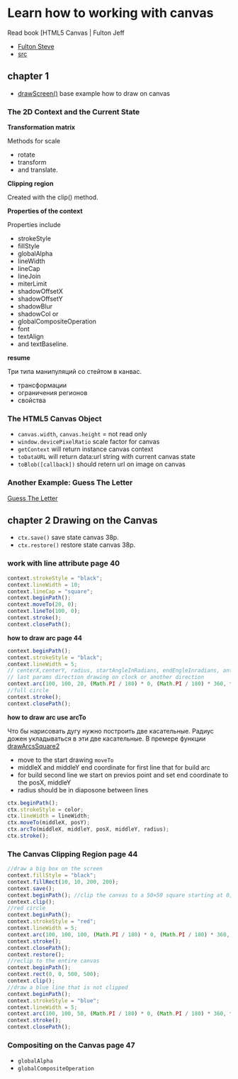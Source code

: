 # Learn how to working with canvas

Read book [HTML5 Canvas | Fulton Jeff

- [Fulton Steve](https://www.amazon.com/HTML5-Canvas-Steve-Fulton/dp/144939390X)
- [src](https://github.com/mattpardee/html5canvas)

## chapter 1

- [drawScreen()](https://github.com/vaskes79/learn-canvas/commit/9398d2848856aadb6516b1b79e0e75d4a63acbe5) base example how to draw on canvas

### The 2D Context and the Current State

**Transformation matrix**

Methods for scale

- rotate
- transform
- and translate.

**Clipping region**

Created with the clip() method.

**Properties of the context**

Properties include

- strokeStyle
- fillStyle
- globalAlpha
- lineWidth
- lineCap
- lineJoin
- miterLimit
- shadowOffsetX
- shadowOffsetY
- shadowBlur
- shadowCol or
- globalCompositeOperation
- font
- textAlign
- and textBaseline.

**resume**

Три типа манипуляций со стейтом в канвас.

- трансформации
- ограничения регионов
- свойства

### The HTML5 Canvas Object

- `canvas.width`, `canvas.height` = not read only
- `window.devicePixelRatio` scale factor for canvas
- `getContext` will return instance canvas context
- `toDataURL` will return data:url string with current canvas state
- `toBlob([callback])` should retern url on image on canvas

### Another Example: Guess The Letter

[Guess The Letter](https://github.com/vaskes79/learn-canvas/commit/5b3b832f2e2cfcf8e7f8a754b7579ea9ab713dc1)

## chapter 2 Drawing on the Canvas

- `ctx.save()` save state canvas 38p.
- `ctx.restore()` restore state canvas 38p.

### work with line attribute page 40

```js
context.strokeStyle = "black";
context.lineWidth = 10;
context.lineCap = "square";
context.beginPath();
context.moveTo(20, 0);
context.lineTo(100, 0);
context.stroke();
context.closePath();
```

**how to draw arc page 44**

```js
context.beginPath();
context.strokeStyle = "black";
context.lineWidth = 5;
// centerX,centerY, radius, startAngleInRadians, endEngleInradians, anticlockwise
// last params direction drawing on clock or another direction
context.arc(100, 100, 20, (Math.PI / 180) * 0, (Math.PI / 180) * 360, false);
//full circle
context.stroke();
context.closePath();
```

**how to draw arc use arcTo**

Что бы нарисовать дугу нужно построить две касательные. Радиус дожен укладываться в эти две касательные. В премере функции [drawArcsSquare2](https://github.com/vaskes79/learn-canvas/commit/ff9151b8b2bdf69f725888a47a46353a62715f4d)

- move to the start drawing `moveTo`
- middleX and middleY end coordinate for first line that for build arc
- for build second line we start on previos point and set end coordinate to the posX, middleY
- radius should be in diaposone between lines

```js
ctx.beginPath();
ctx.strokeStyle = color;
ctx.lineWidth = lineWidth;
ctx.moveTo(middleX, posY);
ctx.arcTo(middleX, middleY, posX, middleY, radius);
ctx.stroke();
```

### The Canvas Clipping Region page 44

```js
//draw a big box on the screen
context.fillStyle = "black";
context.fillRect(10, 10, 200, 200);
context.save();
context.beginPath(); //clip the canvas to a 50×50 square starting at 0,0 context.rect(0, 0, 50, 50);
context.clip();
//red circle
context.beginPath();
context.strokeStyle = "red";
context.lineWidth = 5;
context.arc(100, 100, 100, (Math.PI / 180) * 0, (Math.PI / 180) * 360, false); //full circle
context.stroke();
context.closePath();
context.restore();
//reclip to the entire canvas
context.beginPath();
context.rect(0, 0, 500, 500);
context.clip();
//draw a blue line that is not clipped
context.beginPath();
context.strokeStyle = "blue";
context.lineWidth = 5;
context.arc(100, 100, 50, (Math.PI / 180) * 0, (Math.PI / 180) * 360, false); //full circle
context.stroke();
context.closePath();
```

### Compositing on the Canvas page 47

- `globalAlpha`
- `globalCompositeOperation`
